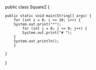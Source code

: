 public class Square2 {


    public static void main(String[] args) {
        for (int i = 0; i <= 10; i++) {
        System.out.print("*");
            for (int j = 0; j <= 9; j++) {
            System.out.print("# ");
        }
        System.out.println();
        }

    }
}
